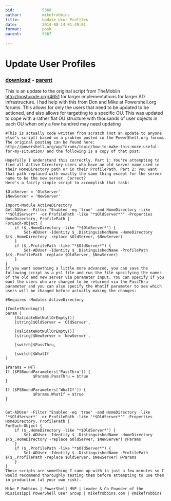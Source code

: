 ```yaml
---
pid:            5368
author:         mikefrobbins
title:          Update User Profiles
date:           2014-08-14 01:49:01
format:         posh
parent:         5367

---
```


# Update User Profiles

### [download](Scripts\5368.ps1) - [parent](Scripts\5367.md)

This is an update to the original script from TheMoblin http://poshcode.org/4651 for larger implementations for larger AD infrastructure. I had help with this from Don and Mike at Powershell.org forums.
This allows for only the users that need to be updated to be actioned, and also allows for targetting to a specific OU. This was updated to cope with a rather flat OU structure with thousands of user objects in each OU when only a few hundred may need updating


```posh
#This is actually code written from scratch (not an update to anyone else’s script) based on a problem posted in the PowerShell.org forums. The original posting can be found here: http://powershell.org/wp/forums/topic/how-to-make-this-more-useful-for-my-situation/ and the following is a copy of that post:

Hopefully I understand this correctly. Part 1: You're attempting to find all Active Directory users who have an old server name used in their HomeDirectory path or in their ProfilePath. Part 2: you want that path replaced with exactly the same thing except for the server name to be the new server. Correct?
Here's a fairly simple script to accomplish that task:

$OldServer = 'OldServer'
$NewServer = 'NewServer'
 
Import-Module ActiveDirectory
Get-ADUser -Filter "Enabled -eq 'true' -and HomeDirectory -like '*$OldServer*' -or ProfilePath -like '*$OldServer*'" -Properties HomeDirectory, ProfilePath |
ForEach-Object {
    if ($_.HomeDirectory -like "*$OldServer*") {
        Set-ADUser -Identity $_.DistinguishedName -HomeDirectory $($_.HomeDirectory -replace $OldServer, $NewServer)
    }
    if ($_.ProfilePath -like "*$OldServer*") {
        Set-ADUser -Identity $_.DistinguishedName -ProfilePath $($_.ProfilePath -replace $OldServer, $NewServer)
    }
}
If you want something a little more advanced, you can save the following script as a ps1 file and run the file specifying the names of the old and new server via parameter input. You can specify if you want the users who are changed to be returned via the PassThru parameter and you can also specify the WhatIf parameter to see which users will be changed before actually making the changes:

#Requires -Modules ActiveDirectory
 
[CmdletBinding()]
param (
    [ValidateNotNullOrEmpty()]
    [string]$OldServer = 'OldServer',
 
    [ValidateNotNullOrEmpty()]
    [string]$NewServer = 'NewServer',
 
    [switch]$PassThru,
 
    [switch]$WhatIf
)
 
$Params = @{}
If ($PSBoundParameters['PassThru']) {
            $Params.PassThru = $true
}
 
If ($PSBoundParameters['WhatIf']) {
            $Params.WhatIf = $true
}
 
 
Get-ADUser -Filter "Enabled -eq 'true' -and HomeDirectory -like '*$OldServer*' -or ProfilePath -like '*$OldServer*'" -Properties HomeDirectory, ProfilePath |
ForEach-Object {
    if ($_.HomeDirectory -like "*$OldServer*") {
        Set-ADUser -Identity $_.DistinguishedName -HomeDirectory $($_.HomeDirectory -replace $OldServer, $NewServer) @Params
    }
    if ($_.ProfilePath -like "*$OldServer*") {
        Set-ADUser -Identity $_.DistinguishedName -ProfilePath $($_.ProfilePath -replace $OldServer, $NewServer) @Params
    }
}
These scripts are something I came up with in just a few minutes so I would recommend thoroughly testing them before attempting to use them in production (at your own risk).

Mike F Robbins | PowerShell MVP | Leader & Co-Founder of the Mississippi PowerShell User Group | mikefrobbins.com | @mikefrobbins
```

